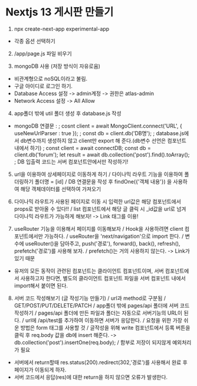 # Nextjs 13 게시판 만들기

1. npx create-next-app experimental-app
 - 각종 옵션 선택하기

2. /app/page.js 파일 비우기

3. mongoDB 사용 (저장 방식이 자유로움)
 - 비관계형으로 noSQL이라고 불림.
 - 구글 아이디로 로그인 하기.
 - Database Access 설정 -> admin계정 -> 권한은 atlas-admin
 - Network Access 설정 -> All Allow

4. app폴더 밖에 util 폴더 생성 후 database.js 작성
 - mongoDB 연결문 : 
   ; cosnt client = await MongoClient.connect('URL', { useNewUrlParser : true });
   ; const db = client.db('DB명');
   ; database.js에서 db변수까지 생성하지 않고 client만 export 해 준다.(db변수 선언은 컴포넌트 내에서 하기)
   ; const client = await connectDB;
     const db = client.db('forum');
     let result = await db.collection('post').find().toArray();
   ; DB 입출력 코드는 서버 컴포넌트안에서만 작성하기!

5. url을 이용하여 상세페이지로 이동하게 하기
  / 다이나믹 라우트 기능을 이용하여 폴더링하기 폴더명 = [id] 
  / DB 연결문을 작성 후 findOne({'객체 내용'}) 을 사용하여 해당 객체데이터를 선택하여 가져오기

6. 다이나믹 라우트가 사용된 페이지로 이동 시 입력한 url값은 해당 컴포넌트에서 props로 받아올 수 있다!!
  / list 컴포넌트에서 해당 글 클릭 시 _id값을 url로 넘겨 다이나믹 라우트가 가능하게 해보자! -> Link 태그를 이용!

7. useRouter 기능을 이용해서 페이지를 이동해보자
  / Hook을 사용하려면 client 컴포넌트에서만 가능하다.
  / useRouter을 'next/navigation'으로 import 한다.
  / 변수에 useRouter()을 담아주고, push('경로'), forward(), back(), refresh(), prefetch('경로')를 사용해 보자.
  / prefetch()는 거의 사용하지 않는다. -> Link가 있기 때문

* 유저의 모든 동작이 관련된 컴포넌트는 클라이언트 컴포넌트이며, 서버 컴포넌트에서 사용하고자 한다면, 별도의 클라이언트 컴포넌트 파일을 서버 컴포넌트 내에서 import해서 붙이면 된다.

8. 서버 코드 작성해보기 (글 작성기능 만들기)
  / url과 method로 구분됨
  / GET/POST/PUT/DELETE/PATCH
  / app폴더 밖에 pages/api 폴더에 서버 코드 작성하기
  / pages/api 폴더에 만든 파일과 폴더는 자동으로 서버기능의 URL이 된다.
  / url에 /api/test를 추가하여 이동하면 서버가 응답한다.
  / 요청을 위한 가장 쉬운 방법은 form 태그를 사용할 것
  / 글작성을 위해 write 컴포넌트에서 등록 버튼을 클릭 후 req.body 값을 db에 insert 해준다. -> db.collection('post').insertOne(req.body);
  / 함부로 저장이 되지않게 예외처리가 필요

* 서버에서 return할때 res.status(200).redirect(302,'경로')를 사용해서 완료 후 페이지가 이동되게 하자.
* 서버 코드에서 응답(res)에 대한 return을 하지 않으면 오류가 발생한다.

